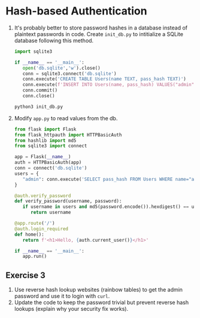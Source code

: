 # Hash-based Authentication

1. It's probably better to store password hashes in a database instead of plaintext passwords in code. Create `init_db.py` to intitialize a SQLite database following this method.

   ```python
   import sqlite3

   if __name__ == '__main__':
      open('db.sqlite','w').close()
      conn = sqlite3.connect('db.sqlite')
      conn.execute('CREATE TABLE Users(name TEXT, pass_hash TEXT)')
      conn.execute(f'INSERT INTO Users(name, pass_hash) VALUES("admin", "345301f693deda839f7ed280a4b30763")')
      conn.commit()
      conn.close()
   ```

   ```bash
   python3 init_db.py 
   ```

2. Modify `app.py` to read values from the db.

   ```python
   from flask import Flask
   from flask_httpauth import HTTPBasicAuth
   from hashlib import md5
   from sqlite3 import connect

   app = Flask(__name__)
   auth = HTTPBasicAuth(app)
   conn = connect('db.sqlite')
   users = {
      "admin": conn.execute('SELECT pass_hash FROM Users WHERE name="admin"').fetchone()[0]
   }

   @auth.verify_password
   def verify_password(username, password):
      if username in users and md5(password.encode()).hexdigest() == users[username]:
         return username

   @app.route('/')
   @auth.login_required
   def home():
      return f'<h1>Hello, {auth.current_user()}</h1>'

   if __name__ == '__main__':
      app.run()
   ```

## Exercise 3

1. Use reverse hash lookup websites (rainbow tables) to get the admin password and use it to login with `curl`.
2. Update the code to keep the password trivial but prevent reverse hash lookups (explain why your security fix works).
